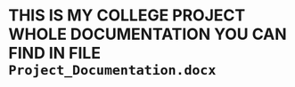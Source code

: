 # THIS IS MY COLLEGE PROJECT WHOLE DOCUMENTATION YOU CAN FIND IN FILE `Project_Documentation.docx`

